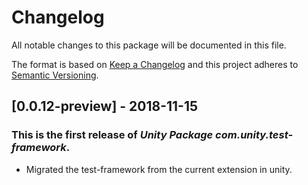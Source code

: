 # Changelog
All notable changes to this package will be documented in this file.

The format is based on [Keep a Changelog](http://keepachangelog.com/en/1.0.0/)
and this project adheres to [Semantic Versioning](http://semver.org/spec/v2.0.0.html).

## [0.0.12-preview] - 2018-11-15

### This is the first release of *Unity Package com.unity.test-framework*.

- Migrated the test-framework from the current extension in unity.

